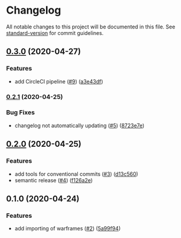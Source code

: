 # Changelog

All notable changes to this project will be documented in this file. See [standard-version](https://github.com/conventional-changelog/standard-version) for commit guidelines.


## [0.3.0](https://github.com/CephalonTobran/backend/compare/v0.2.1...v0.3.0) (2020-04-27)


### Features

* add CircleCI pipeline ([#9](https://github.com/CephalonTobran/backend/issues/9)) ([a3e43df](https://github.com/CephalonTobran/backend/commit/a3e43df10349c3e25458369a7f0a7667723a5599))


### [0.2.1](https://github.com/CephalonTobran/backend/compare/v0.2.0...v0.2.1) (2020-04-25)


### Bug Fixes

* changelog not automatically updating ([#5](https://github.com/CephalonTobran/backend/issues/5)) ([8723e7e](https://github.com/CephalonTobran/backend/commit/8723e7e1d43dae46f91c72d6b95483a4528156e8))


## [0.2.0](https://github.com/CephalonTobran/backend/compare/v0.1.0...v0.2.0) (2020-04-25)


### Features

* add tools for conventional commits ([#3](https://github.com/CephalonTobran/backend/issues/3)) ([d13c560](https://github.com/CephalonTobran/backend/commit/d13c56062b24a2ee264b79a3b8654efc278ffd6b))
* semantic release ([#4](https://github.com/CephalonTobran/backend/issues/4)) ([f126a2e](https://github.com/CephalonTobran/backend/commit/f126a2ede07366e641cf0b7e717165cd7712d9ef))


## 0.1.0 (2020-04-24)

### Features

* add importing of warframes ([#2](https://github.com/CephalonTobran/backend/issues/2)) ([5a99f94](https://github.com/CephalonTobran/backend/commit/5a99f949fd8c9665350540f673df183714233063))
